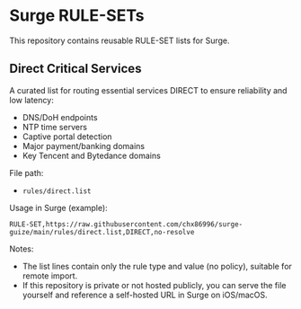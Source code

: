 # Surge RULE-SETs

This repository contains reusable RULE-SET lists for Surge.

## Direct Critical Services

A curated list for routing essential services DIRECT to ensure reliability and low latency:
- DNS/DoH endpoints
- NTP time servers
- Captive portal detection
- Major payment/banking domains
- Key Tencent and Bytedance domains

File path:
- `rules/direct.list`

Usage in Surge (example):

```
RULE-SET,https://raw.githubusercontent.com/chx86996/surge-guize/main/rules/direct.list,DIRECT,no-resolve
```

Notes:
- The list lines contain only the rule type and value (no policy), suitable for remote import.
- If this repository is private or not hosted publicly, you can serve the file yourself and reference a self-hosted URL in Surge on iOS/macOS.
